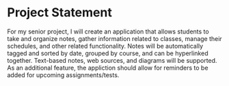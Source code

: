 Project Statement
=================

For my senior project, I will create an application that allows students to
take and organize notes, gather information related to classes, manage their
schedules, and other related functionality. Notes will be automatically
tagged and sorted by date, grouped by course, and can be hyperlinked together.
Text-based notes, web sources, and diagrams will be supported. As an 
additional feature, the appliction should allow for reminders to be added for
upcoming assignments/tests.
